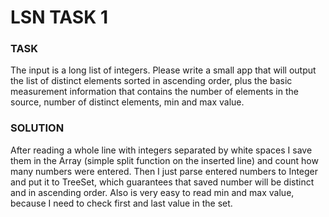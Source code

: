 # LSN TASK 1

### TASK
The input is a long list of integers. Please write a small app that will output the list of distinct elements sorted in ascending order, plus the basic measurement information that contains the number of elements in the source, number of distinct elements, min and max value.

### SOLUTION

After reading a whole line with integers separated by white spaces I save them in the Array (simple split function on the  inserted line) and count how many numbers were entered.
Then I just parse entered numbers to Integer and put it to TreeSet, which guarantees that saved number will be distinct and in ascending order. Also is very easy to read min and max value, because I need to check first and last value in the set.
